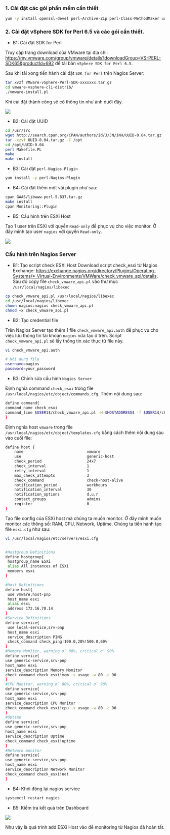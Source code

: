 ### 1. Cài đặt các gói phần mềm cần thiết

```sh
yum -y install openssl-devel perl-Archive-Zip perl-Class-MethodMaker uuid-perl perl-SOAP-Lite perl-XML-SAX perl-XML-NamespaceSupport perl-XML-LibXML perl-MIME-Lite perl-MIME-Types perl-MailTools perl-TimeDate uuid libuuid perl-Data-Dump perl-UUID make gcc perl-devel libuuid-devel cpan perl-Crypt-SSLeay
```

### 2. Cài đặt vSphere SDK for Perl 6.5 và các gói cần thiết.

- B1: Cài đặt SDK for Perl

Truy cập trang download của VMware tại địa chỉ: https://my.vmware.com/group/vmware/details?downloadGroup=VS-PERL-SDK65&productId=692
để tải bản `vSphere SDK for Perl 6.5`.

Sau khi tải xong tiến hành cài đặt `SDK for Perl` trên Nagios Server:

```sh
tar xvzf VMware-vSphere-Perl-SDK-xxxxxxx.tar.gz
cd vmware-vsphere-cli-distrib/
./vmware-install.pl
```
Khi cài đặt thành công sẽ có thông tin như ảnh dưới đây.

<img src="https://i.imgur.com/PANe78z.jpg">


- B2: Cài đặt UUID

```sh
cd /usr/src
wget http://search.cpan.org/CPAN/authors/id/J/JN/JNH/UUID-0.04.tar.gz
tar -xzvf UUID-0.04.tar.gz -C /opt
cd /opt/UUID-0.04
perl Makefile.PL
make
make install
```

- B3: Cài đặt `perl-Nagios-Plugin` 

```sh
yum install -y perl-Nagios-Plugin
```

- B4: Cài đặt thêm một vài plugin như sau:

```sh
cpan GAAS/libwww-perl-5.837.tar.gz
make install
cpan Monitoring::Plugin
```
- B5: Cấu hình trên ESXi Host

Tạo 1 user trên ESXi với quyền `Read-only` để phục vụ cho việc monitor. Ở đây mình tạo user `nagios` với quyền `Read-only`.

<img src="https://i.imgur.com/c5XZ4MW.jpg">

### Cấu hình trên Nagios Server

- B1: Tạo script check ESXi Host
Download script check_esxi từ Nagios Exchange: https://exchange.nagios.org/directory/Plugins/Operating-Systems/*-Virtual-Environments/VMWare/check_vmware_api/details. Sau đó copy file `check_vmware_api.pl` vào thư mục `/usr/local/nagios/libexec` 

```sh
cp check_vmware_api.pl /usr/local/nagios/libexec
cd /usr/local/nagios/libexec
chown nagios:nagios check_vmware_api.pl
chmod +x check_vmware_api.pl
```
- B2: Tạo credential file

Trên Nagios Server tạo thêm 1 file `check_vmware_api.auth` để phục vụ cho việc lưu thông tin tài khoản `nagios` vừa tạo ở trên. Script `check_vmware_api.pl` sẽ lấy thông tin xác thực từ file này.

```sh
vi check_vmware_api.auth

# Nội dung file
username=nagios
password=your_password
```
- B3: Chỉnh sửa cấu hình `Nagios Server`

Định nghĩa command `check_esxi` trong file `/usr/local/nagios/etc/object/commands.cfg`. Thêm nội dung sau:

```sh
define command{
command_name check_esxi
command_line $USER1$/check_vmware_api.pl -H $HOSTADDRESS$ -f $USER1$/check_vmware_api.auth -l $ARG1$
}
```

Định nghĩa host `vmware` trong file `/usr/local/nagios/etc/object/templates.cfg` bằng cách thêm nội dung sau vào cuối file:

```sh
define host {
    name                            vmware                 
    use                             generic-host             
    check_period                    24x7                    
    check_interval                  1                     
    retry_interval                  1                       
    max_check_attempts              3                      
    check_command                   check-host-alive        
    notification_period             workhours             
    notification_interval           30                     
    notification_options            d,u,r                 
    contact_groups                  admins                  
    register                        0                       
}
```

Tạo file config của ESXi host mà chúng ta muốn monitor. Ở đây mình muốn monitor các thông số: RAM, CPU, Network, Uptime. Chúng ta tiến hành tạo file `esxi.cfg` như sau:

```sh
vi /usr/local/nagios/etc/servers/esxi.cfg


#Hostgroup Definitions
define hostgroup{
 hostgroup_name ESXi
 alias All instances of ESXi
 members esxi
}

#Host Definitions
define host{
 use vmware,host-pnp
 host_name esxi
 alias esxi
 address 172.16.70.14
}
#Service Definitions
define service{
 use local-service,srv-pnp
 host_name esxi
 service_description PING
 check_command check_ping!100.0,20%!500.0,60%
}
#Memory Moniter, warning ở 80%, critical ở 90%
define service{
use generic-service,srv-pnp
host_name esxi
service_description Memory Monitor
check_command check_esxi!mem -s usage -w 80 -c 90
}
#CPU Monitor, warning ở 80%, critical ở 90%
define service{
use generic-service,srv-pnp
host_name esxi
service_description CPU Monitor
check_command check_esxi!cpu -s usage -w 80 -c 90
}
#Uptime
define service{
use generic-service,srv-pnp
host_name esxi
service_description Uptime
check_command check_esxi!uptime
}
#Network monitor
define service{
use generic-service,srv-pnp
host_name esxi
service_description Network Monitor
check_command check_esxi!net
}

```

- B4: Khởi động lại nagios service

```sh
systemctl restart nagios
```

- B5: Kiểm tra kết quả trên Dashboard

<img src="https://i.imgur.com/aLeX0aQ.jpg">

Như vậy là quá trình add ESXi Host vào để monitoring từ Nagios đã hoàn tất.